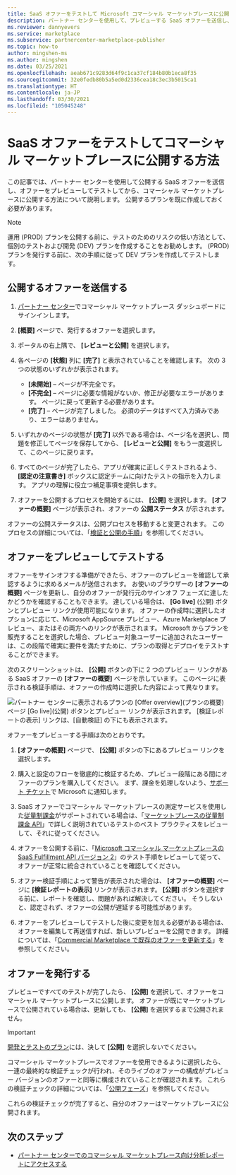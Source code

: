```yaml
---
title: SaaS オファーをテストして Microsoft コマーシャル マーケットプレースに公開する方法
description: パートナー センターを使用して、プレビューする SaaS オファーを送信し、オファーをプレビューしてテストしてから、Microsoft コマーシャル マーケットプレースに公開します。
ms.reviewer: dannyevers
ms.service: marketplace
ms.subservice: partnercenter-marketplace-publisher
ms.topic: how-to
author: mingshen-ms
ms.author: mingshen
ms.date: 03/25/2021
ms.openlocfilehash: aeab671c9283d64f9c1ca37cf184b80b1eca8f35
ms.sourcegitcommit: 32e0fedb80b5a5ed0d2336cea18c3ec3b5015ca1
ms.translationtype: HT
ms.contentlocale: ja-JP
ms.lasthandoff: 03/30/2021
ms.locfileid: "105045248"
---
```

# <a name="how-to-test-and-publish-a-saas-offer-to-the-commercial-marketplace"></a>SaaS オファーをテストしてコマーシャル マーケットプレースに公開する方法

この記事では、パートナー センターを使用して公開する SaaS オファーを送信し、オファーをプレビューしてテストしてから、コマーシャル マーケットプレースに公開する方法について説明します。 公開するプランを既に作成しておく必要があります。

> [!NOTE]
> 運用 (PROD) プランを公開する前に、テストのためのリスクの低い方法として、個別のテストおよび開発 (DEV) プランを作成することをお勧めします。 (PROD) プランを発行する前に、次の手順に従って DEV プランを作成してテストします。

## <a name="submit-your-offer-for-publishing"></a>公開するオファーを送信する

1. [パートナー センター](https://partner.microsoft.com/dashboard/commercial-marketplace/overview)でコマーシャル マーケットプレース ダッシュボードにサインインします。
1. **[概要]** ページで、発行するオファーを選択します。
1. ポータルの右上隅で、 **[レビューと公開]** を選択します。
2. 各ページの **[状態]** 列に **[完了]** と表示されていることを確認します。 次の 3 つの状態のいずれかが表示されます。

   - **[未開始]** – ページが不完全です。
   - **[不完全]** – ページに必要な情報がないか、修正が必要なエラーがあります。 ページに戻って更新する必要があります。
   - **[完了]** – ページが完了しました。 必須のデータはすべて入力済みであり、エラーはありません。

1. いずれかのページの状態が **[完了]** 以外である場合は、ページ名を選択し、問題を修正してページを保存してから、 **[レビューと公開]** をもう一度選択して、このページに戻ります。
1. すべてのページが完了したら、アプリが確実に正しくテストされるよう、 **[認定の注意書き]** ボックスに認定チームに向けたテストの指示を入力します。 アプリの理解に役立つ補足事項を提供します。
1. オファーを公開するプロセスを開始するには、 **[公開]** を選択します。 **[オファーの概要]** ページが表示され、オファーの **公開ステータス** が示されます。

オファーの公開ステータスは、公開プロセスを移動すると変更されます。 このプロセスの詳細については、「[検証と公開の手順](review-publish-offer.md#validation-and-publishing-steps)」を参照してください。

## <a name="preview-and-test-your-offer"></a>オファーをプレビューしてテストする

オファーをサインオフする準備ができたら、オファーのプレビューを確認して承認するように求めるメールが送信されます。 お使いのブラウザーの **[オファーの概要]** ページを更新し、自分のオファーが発行元のサインオフ フェーズに達したかどうかを確認することもできます。 達している場合は、 **[Go live]** \(公開\) ボタンとプレビュー リンクが使用可能になります。 オファーの作成時に選択したオプションに応じて、Microsoft AppSource プレビュー、Azure Marketplace プレビュー、またはその両方へのリンクが表示されます。 Microsoft からプランを販売することを選択した場合、プレビュー対象ユーザーに追加されたユーザーは、この段階で確実に要件を満たすために、プランの取得とデプロイをテストすることができます。

次のスクリーンショットは、 **[公開]** ボタンの下に 2 つのプレビュー リンクがある SaaS オファーの **[オファーの概要]** ページを示しています。 このページに表示される検証手順は、オファーの作成時に選択した内容によって異なります。

![パートナー センターに表示されるプランの [Offer overview]\(プランの概要\) ページ [Go live]\(公開\) ボタンとプレビュー リンクが表示されます。 [検証レポートの表示] リンクは、[自動検証] の下にも表示されます。](./media/review-publish-offer/publish-status-saas.png)

オファーをプレビューする手順は次のとおりです。

1. **[オファーの概要]** ページで、 **[公開]** ボタンの下にあるプレビュー リンクを選択します。

1. 購入と設定のフローを徹底的に検証するため、プレビュー段階にある間にオファーのプランを購入してください。 まず、課金を処理しないよう、[サポート チケット](https://aka.ms/marketplacesupport)で Microsoft に通知します。

1. SaaS オファーでコマーシャル マーケットプレースの測定サービスを使用した[従量制課金](./partner-center-portal/saas-metered-billing.md)がサポートされている場合は、「[マーケットプレースの従量制課金 API](./partner-center-portal/marketplace-metering-service-apis.md#development-and-testing-best-practices)」で詳しく説明されているテストのベスト プラクティスをレビューして、それに従ってください。

1. オファーを公開する前に、「[Microsoft コマーシャル マーケットプレースの SaaS Fulfillment API バージョン 2](./partner-center-portal/pc-saas-fulfillment-api-v2.md#development-and-testing)」のテスト手順をレビューして従って、オファーが正常に統合されていることを確認してください。

1. オファー検証手順によって警告が表示された場合は、 **[オファーの概要]** ページに **[検証レポートの表示]** リンクが表示されます。 **[公開]** ボタンを選択する前に、レポートを確認し、問題があれば解決してください。 そうしないと、認定されず、オファーの公開が遅延する可能性があります。

1. オファーをプレビューしてテストした後に変更を加える必要がある場合は、オファーを編集して再送信すれば、新しいプレビューを公開できます。 詳細については、「[Commercial Marketplace で既存のオファーを更新する](./partner-center-portal/update-existing-offer.md)」を参照してください。

## <a name="publish-your-offer-live"></a>オファーを発行する

プレビューですべてのテストが完了したら、 **[公開]** を選択して、オファーをコマーシャル マーケットプレースに公開します。 オファーが既にマーケットプレースで公開されている場合は、更新しても、 **[公開]** を選択するまで公開されません。

> [!IMPORTANT]
> [開発とテストのプラン](create-saas-dev-test-offer.md)には、決して **[公開]** を選択しないでください。

コマーシャル マーケットプレースでオファーを使用できるように選択したら、一連の最終的な検証チェックが行われ、そのライブのオファーの構成がプレビュー バージョンのオファーと同等に構成されていることが確認されます。 これらの検証チェックの詳細については、「[公開フェーズ](review-publish-offer.md#publish-phase)」を参照してください。

これらの検証チェックが完了すると、自分のオファーはマーケットプレースに公開されます。

## <a name="next-steps"></a>次のステップ

- [パートナー センターでのコマーシャル マーケットプレース向け分析レポートにアクセスする](./partner-center-portal/analytics.md)
